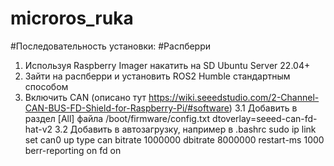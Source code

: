 # microros_ruka
#Последовательность установки:
#Распберри
1. Используя Raspberry Imager накатить на SD Ubuntu Server 22.04+
2. Зайти на распберри и установить ROS2 Humble стандартным способом
3. Включить CAN (описано тут https://wiki.seeedstudio.com/2-Channel-CAN-BUS-FD-Shield-for-Raspberry-Pi/#software)
    3.1 Добавить в раздел [All] файла /boot/firmware/config.txt
        dtoverlay=seeed-can-fd-hat-v2
    3.2 Добавить в автозагрузку, например в .bashrc
        sudo ip link set can0 up type can bitrate 1000000   dbitrate 8000000 restart-ms 1000 berr-reporting on fd on